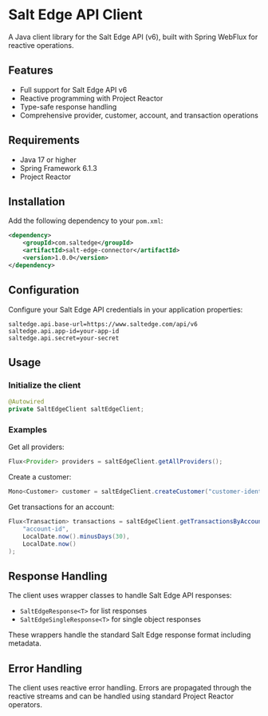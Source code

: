 # Salt Edge API Client

A Java client library for the Salt Edge API (v6), built with Spring WebFlux for reactive operations.

## Features

- Full support for Salt Edge API v6
- Reactive programming with Project Reactor
- Type-safe response handling
- Comprehensive provider, customer, account, and transaction operations

## Requirements

- Java 17 or higher
- Spring Framework 6.1.3
- Project Reactor

## Installation

Add the following dependency to your `pom.xml`:

```xml
<dependency>
    <groupId>com.saltedge</groupId>
    <artifactId>salt-edge-connector</artifactId>
    <version>1.0.0</version>
</dependency>
```

## Configuration

Configure your Salt Edge API credentials in your application properties:

```properties
saltedge.api.base-url=https://www.saltedge.com/api/v6
saltedge.api.app-id=your-app-id
saltedge.api.secret=your-secret
```

## Usage

### Initialize the client

```java
@Autowired
private SaltEdgeClient saltEdgeClient;
```

### Examples

Get all providers:
```java
Flux<Provider> providers = saltEdgeClient.getAllProviders();
```

Create a customer:
```java
Mono<Customer> customer = saltEdgeClient.createCustomer("customer-identifier");
```

Get transactions for an account:
```java
Flux<Transaction> transactions = saltEdgeClient.getTransactionsByAccount(
    "account-id",
    LocalDate.now().minusDays(30),
    LocalDate.now()
);
```

## Response Handling

The client uses wrapper classes to handle Salt Edge API responses:

- `SaltEdgeResponse<T>` for list responses
- `SaltEdgeSingleResponse<T>` for single object responses

These wrappers handle the standard Salt Edge response format including metadata.

## Error Handling

The client uses reactive error handling. Errors are propagated through the reactive streams and can be handled using standard Project Reactor operators.
